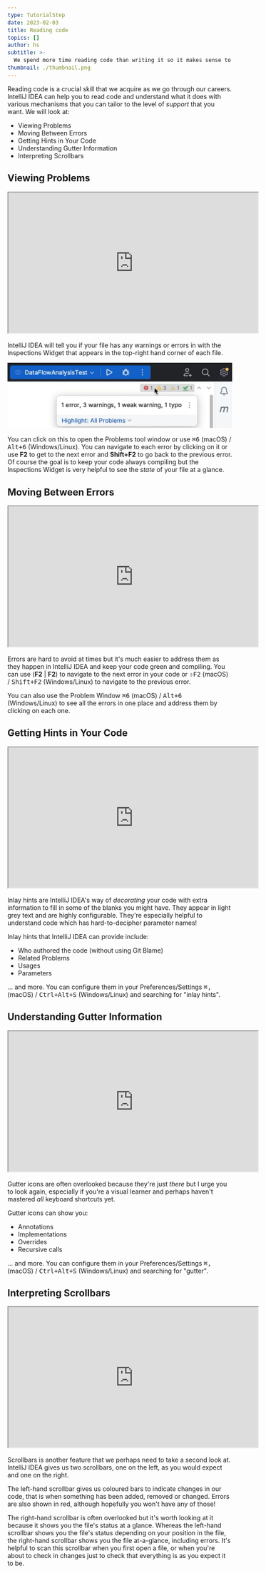 ```yaml
---
type: TutorialStep
date: 2023-02-03
title: Reading code
topics: []
author: hs
subtitle: >-
  We spend more time reading code than writing it so it makes sense to invest effort in learning how the IDE can help us here.
thumbnail: ./thumbnail.png
---
```


Reading code is a crucial skill that we acquire as we go through our careers. IntelliJ IDEA can help you to read code and understand what it does with various mechanisms that you can tailor to the level of _support_ that you want. We will look at:

- Viewing Problems
- Moving Between Errors
- Getting Hints in Your Code
- Understanding Gutter Information
- Interpreting Scrollbars

## Viewing Problems

<iframe width="560" height="315" src="https://www.youtube.com/embed/hn51Z91rO4k" >
</iframe>

IntelliJ IDEA will tell you if your file has any warnings or errors in with the Inspections Widget that appears in the top-right hand corner of each file.

![inspections-widget.png](inspections-widget.png)

You can click on this to open the Problems tool window or use <kbd>⌘6</kbd> (macOS) / <kbd>Alt+6</kbd> (Windows/Linux). You can navigate to each error by clicking on it or use **F2** to get to the next error and **Shift+F2** to go back to the previous error. Of course the goal is to keep your code always compiling but the Inspections Widget is very helpful to see the _state_ of your file at a glance.

## Moving Between Errors

<iframe width="560" height="315" src="https://www.youtube.com/embed/Q26Cc6V7zKk" >
</iframe>

Errors are hard to avoid at times but it's much easier to address them as they happen in IntelliJ IDEA and keep your code green and compiling. You can use (**F2** | **F2**) to navigate to the next error in your code or <kbd>⇧F2</kbd> (macOS) / <kbd>Shift+F2</kbd> (Windows/Linux) to navigate to the previous error.

You can also use the Problem Window <kbd>⌘6</kbd> (macOS) / <kbd>Alt+6</kbd> (Windows/Linux) to see all the errors in one place and address them by clicking on each one.

## Getting Hints in Your Code

<iframe width="560" height="315" src="https://www.youtube.com/embed/PDGufzpXVFU" >
</iframe>

Inlay hints are IntelliJ IDEA's way of _decorating_ your code with extra information to fill in some of the blanks you might have. They appear in light grey text and are highly configurable. They're especially helpful to understand code which has hard-to-decipher parameter names!

Inlay hints that IntelliJ IDEA can provide include:

- Who authored the code (without using Git Blame)
- Related Problems
- Usages
- Parameters

... and more. You can configure them in your Preferences/Settings <kbd>⌘,</kbd> (macOS) / <kbd>Ctrl+Alt+S</kbd> (Windows/Linux) and searching for "inlay hints".

## Understanding Gutter Information

<iframe width="560" height="315" src="https://www.youtube.com/embed/pa-bgScptXE" >
</iframe>

Gutter icons are often overlooked because they're just _there_ but I urge you to look again, especially if you're a visual learner and perhaps haven't mastered _all_ keyboard shortcuts yet.

Gutter icons can show you:

- Annotations
- Implementations
- Overrides
- Recursive calls

... and more. You can configure them in your Preferences/Settings <kbd>⌘,</kbd> (macOS) / <kbd>Ctrl+Alt+S</kbd> (Windows/Linux) and searching for "gutter".

## Interpreting Scrollbars

<iframe width="560" height="315" src="https://www.youtube.com/embed/dG_Ug83Mg94" >
</iframe>

Scrollbars is another feature that we perhaps need to take a second look at. IntelliJ IDEA gives us two scrollbars, one on the left, as you would expect and one on the right.

The left-hand scrollbar gives us coloured bars to indicate changes in our code, that is when something has been added, removed or changed. Errors are also shown in red, although hopefully you won't have any of those!

The right-hand scrollbar is often overlooked but it's worth looking at it because it shows you the file's status at a glance. Whereas the left-hand scrollbar shows you the file's status depending on your position in the file, the right-hand scrollbar shows you the file at-a-glance, including errors. It's helpful to scan this scrollbar when you first open a file, or when you're about to check in changes just to check that everything is as you expect it to be.
